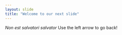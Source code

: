 ```yaml
---
layout: slide
title: "Welcome to our next slide"
---
```

_Non est salvatori salvator_
Use the left arrow to go back!
